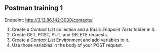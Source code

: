 ## Postman training 1

Endpoint: http://3.13.86.142:3000/contacts/

1. Create a *Contact List* collection and a *Basic Endpoint Tests* folder in it.
2. Create GET, POST, PUT, and DELETE requests.
3. Create a *Contact List* Environment and add variables to it.
4. Use those variables in the body of your POST request.
